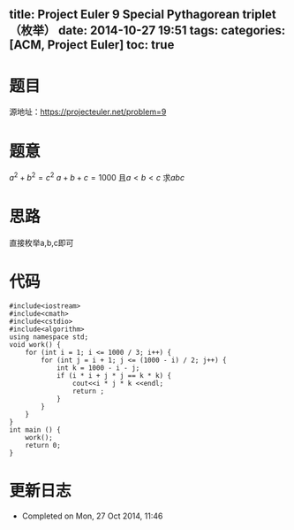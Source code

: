 title: Project Euler 9 Special Pythagorean triplet（枚举）
date: 2014-10-27 19:51
tags: 
categories: [ACM, Project Euler]
toc: true
---
# 题目	
源地址：https://projecteuler.net/problem=9

# 题意
$a^2+b^2=c^2$
$a+b+c=1000$
且$a<b<c$
求$abc$

# 思路
直接枚举a,b,c即可
<!--more-->

# 代码
```
#include<iostream>
#include<cmath>
#include<cstdio>
#include<algorithm>
using namespace std;
void work() {
    for (int i = 1; i <= 1000 / 3; i++) {
        for (int j = i + 1; j <= (1000 - i) / 2; j++) {
            int k = 1000 - i - j;
            if (i * i + j * j == k * k) {
                cout<<i * j * k <<endl;
                return ;
            }
        }
    }
}
int main () {
    work();
    return 0;
}
```

# 更新日志
- Completed on Mon, 27 Oct 2014, 11:46
